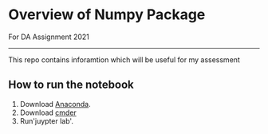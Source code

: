 # Overview of Numpy Package 
For DA Assignment 2021

***


This repo contains inforamtion which will be useful for my assessment 

## How to run the notebook 

1. Download [Anaconda]().
2. Download [cmder]() 
3. Run'juypter lab'.
